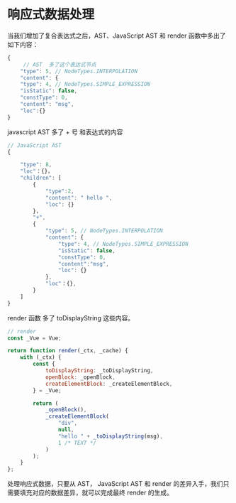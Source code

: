 # 响应式数据处理

当我们增加了复合表达式之后，AST、JavaScript AST 和 render 函数中多出了如下内容：

```javascript
{
     // AST  多了这个表达式节点
    "type": 5, // NodeTypes.INTERPOLATION
    "content": {
    "type": 4, // NodeTypes.SIMPLE_EXPRESSION
    "isStatic": false,
    "constType": 0,
    "content": "msg",
    "loc":{}
}
```

javascript AST 多了 + 号 和表达式的内容

```javascript
// JavaScript AST
{

    "type": 8,
    "loc"：{}，
    "children": [
        {
            "type":2,
            "content": " hello ",
            "loc": {}
        }，
        "+",
        {
            "type": 5, // NodeTypes.INTERPOLATION
            "content": {
                "type": 4, // NodeTypes.SIMPLE_EXPRESSION
                "isStatic": false,
                "constType": 0,
                "content":"msg",
                "loc": {}
            },
            "loc"：{},
        }
    ]
}


```

render 函数
多了 toDisplayString 这些内容。

```javascript
// render
const _Vue = Vue;

return function render(_ctx, _cache) {
	with (_ctx) {
		const {
			toDisplayString: _toDisplayString,
			openBlock: _openBlock,
			createElementBlock: _createElementBlock,
		} = _Vue;

		return (
			_openBlock(),
			_createElementBlock(
				"div",
				null,
				"hello " + _toDisplayString(msg),
				1 /* TEXT */
			)
		);
	}
};
```

处理响应式数据，只要从 AST， JavaScript AST 和 render 的差异入手，我们只需要填充对应的数据差异，就可以完成最终 render 的生成。
